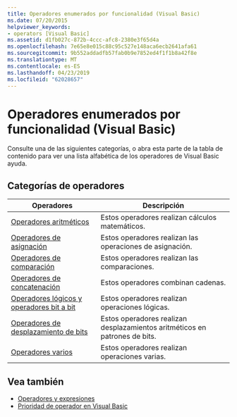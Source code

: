 ```yaml
---
title: Operadores enumerados por funcionalidad (Visual Basic)
ms.date: 07/20/2015
helpviewer_keywords:
- operators [Visual Basic]
ms.assetid: d1fb027c-872b-4ccc-afc8-2380e3f65d4a
ms.openlocfilehash: 7e65e8e015c88c95c527e148aca6ecb2641afa61
ms.sourcegitcommit: 9b552addadfb57fab0b9e7852ed4f1f1b8a42f8e
ms.translationtype: MT
ms.contentlocale: es-ES
ms.lasthandoff: 04/23/2019
ms.locfileid: "62028657"
---
```

# <a name="operators-listed-by-functionality-visual-basic"></a>Operadores enumerados por funcionalidad (Visual Basic)
Consulte una de las siguientes categorías, o abra esta parte de la tabla de contenido para ver una lista alfabética de los operadores de Visual Basic ayuda.  
  
## <a name="categories-of-operators"></a>Categorías de operadores  
  
|Operadores|Descripción|  
|---------------|-----------------|  
|[Operadores aritméticos](../../../visual-basic/language-reference/operators/arithmetic-operators.md)|Estos operadores realizan cálculos matemáticos.|  
|[Operadores de asignación](../../../visual-basic/language-reference/operators/assignment-operators.md)|Estos operadores realizan las operaciones de asignación.|  
|[Operadores de comparación](../../../visual-basic/language-reference/operators/comparison-operators.md)|Estos operadores realizan las comparaciones.|  
|[Operadores de concatenación](../../../visual-basic/language-reference/operators/concatenation-operators.md)|Estos operadores combinan cadenas.|  
|[Operadores lógicos y operadores bit a bit](../../../visual-basic/language-reference/operators/logical-bitwise-operators.md)|Estos operadores realizan operaciones lógicas.|  
|[Operadores de desplazamiento de bits](../../../visual-basic/language-reference/operators/bit-shift-operators.md)|Estos operadores realizan desplazamientos aritméticos en patrones de bits.|  
|[Operadores varios](../../../visual-basic/language-reference/operators/miscellaneous-operators.md)|Estos operadores realizan operaciones varias.|  
  
## <a name="see-also"></a>Vea también

- [Operadores y expresiones](../../../visual-basic/programming-guide/language-features/operators-and-expressions/index.md)
- [Prioridad de operador en Visual Basic](../../../visual-basic/language-reference/operators/operator-precedence.md)
